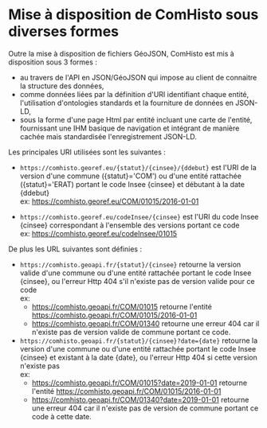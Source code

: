 # Mise à disposition de ComHisto sous diverses formes

Outre la mise à disposition de fichiers GéoJSON, ComHisto est mis à disposition sous 3 formes :

- au travers de l'API en JSON/GéoJSON qui impose au client de connaitre la structure des données,
- comme données liées par la définition d'URI identifiant chaque entité, l'utilisation d'ontologies standards
  et la fourniture de données en JSON-LD,
- sous la forme d'une page Html par entité incluant une carte de l'entité, fournissant une IHM basique de navigation
  et intégrant de manière cachée mais standardisée l'enregistrement JSON-LD.

Les principales URI utilisées sont les suivantes :

- `https://comhisto.georef.eu/{statut}/{cinsee}/{ddebut}` est l'URI de la version d'une commune ({statut}='COM')
  ou d'une entité rattachée ({statut}='ERAT) portant le code Insee {cinsee} et débutant à la date {ddebut}  
  ex: https://comhisto.georef.eu/COM/01015/2016-01-01

- `https://comhisto.georef.eu/codeInsee/{cinsee}` est l'URI du code Insee {cinsee} correspondant à l'ensemble
  des versions portant ce code  
  ex: https://comhisto.georef.eu/codeInsee/01015

De plus les URL suivantes sont définies :

- `https://comhisto.geoapi.fr/{statut}/{cinsee}` retourne la version valide d'une commune ou d'une entité rattachée
  portant le code Insee {cinsee}, ou l'erreur Http 404 s'il n'existe pas de version valide pour ce code  
  ex:
   - https://comhisto.geoapi.fr/COM/01015 retourne l'entité https://comhisto.geoapi.fr/COM/01015/2016-01-01
   - https://comhisto.geoapi.fr/COM/01340 retourne une erreur 404 car il n'existe pas de version valide de commune
     portant ce code.
- `https://comhisto.geoapi.fr/{statut}/{cinsee}?date={date}` retourne la version d'une commune ou d'une entité rattachée
  portant le code Insee {cinsee} et existant à la date {date}, ou l'erreur Http 404 si cette version n'existe pas  
  ex:
   - https://comhisto.geoapi.fr/COM/01015?date=2019-01-01 retourne l'entité https://comhisto.geoapi.fr/COM/01015/2016-01-01
   - https://comhisto.geoapi.fr/COM/01340?date=2019-01-01 retourne une erreur 404 car il n'existe pas de version de commune
     portant ce code à cette date.



